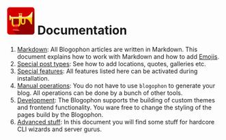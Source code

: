 ![Blogophon -](blogophon.png) Documentation
==============

1. [Markdown](markdown.md): All Blogophon articles are written in Markdown. This document explains how to work with Markdown and how to add [Emojis](emojis.md).
1. [Special post types](special-post-types.md): See how to add locations, quotes, galleries etc.
1. [Special features](special-features.md): All features listed here can be activated during installation.
1. [Manual operations](manual.md): You do not have to use `blogophon` to generate your blog. All operations can be done by a bunch of other tools.
1. [Development](development.md): The Blogophon supports the building of custom themes and frontend functionality. You ware free to change the styling of the pages build by the Blogophon.
1. [Advanced stuff](advanced-stuff.md): In this document you will find some stuff for hardcore CLI wizards and server gurus.
